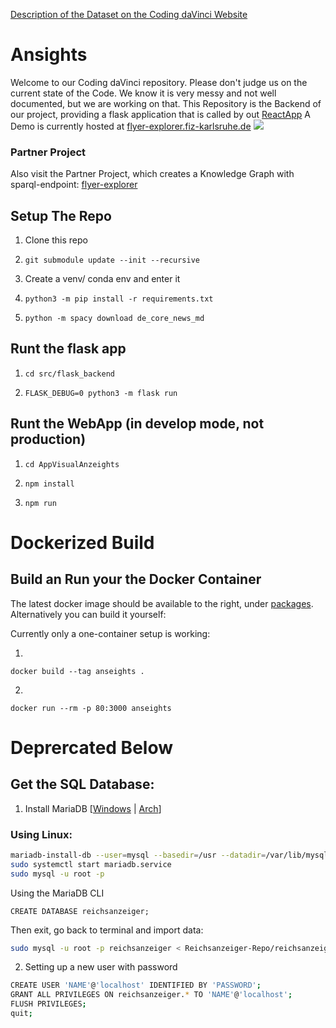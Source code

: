 [Description of the Dataset on the Coding daVinci Website](https://codingdavinci.de/daten/deutscher-reichsanzeiger-und-preussischer-staatsanzeiger)

# Ansights
Welcome to our Coding daVinci repository. Please don't judge us on the current state of the Code.
We  know it is very messy and not well documented, but we are working on that.
This Repository is the Backend of our project, providing a flask application that is called by out [ReactApp](https://github.com/SimeonAllmendinger/AppVisualAnzeights)
A Demo is currently hosted at [flyer-explorer.fiz-karlsruhe.de](flyer-explorer.fiz-karlsruhe.de)
![](data/animated_graph.gif)


### Partner Project
Also visit the Partner Project, which creates a Knowledge Graph with sparql-endpoint:
[flyer-explorer](https://github.com/ISE-FIZKarlsruhe/flyer-explorer)

## Setup The Repo
1. Clone this repo
2. 
    ```
    git submodule update --init --recursive
    ```
3. Create a venv/ conda env and enter it
4. 
    ```
    python3 -m pip install -r requirements.txt
    ```
5.
    ```
    python -m spacy download de_core_news_md
    ```
## Runt the flask app
1. 
    ```
    cd src/flask_backend
    ```
2. 
    ```
    FLASK_DEBUG=0 python3 -m flask run
    ```

## Runt the WebApp (in develop mode, not production)
1. 
    ```
    cd AppVisualAnzeights
    ```
2. 
    ```
    npm install
    ```
3. 
    ```
    npm run
    ```
    

# Dockerized Build
## Build an Run your the Docker Container
The latest docker image should be available to the right, under [packages](https://github.com/joelosw?tab=packages&repo_name=VisualAnzeights). Alternatively you can build it yourself:

Currently only a one-container setup is working:

1. 
```
docker build --tag anseights .
```
2. 
```
docker run --rm -p 80:3000 anseights
```

# Deprercated Below
## Get the SQL Database:
1. Install MariaDB \[[Windows](https://www.mariadbtutorial.com/getting-started/install-mariadb/) | [Arch](https://wiki.archlinux.org/title/MariaDB)\]

### Using Linux:
``` bash
mariadb-install-db --user=mysql --basedir=/usr --datadir=/var/lib/mysql
sudo systemctl start mariadb.service
sudo mysql -u root -p
```
Using the MariaDB CLI
```
CREATE DATABASE reichsanzeiger;
``` 
Then exit, go back to terminal and import data:
``` bash
sudo mysql -u root -p reichsanzeiger < Reichsanzeiger-Repo/reichsanzeiger.sql
```
2. Setting up a new user with password
``` bash
CREATE USER 'NAME'@'localhost' IDENTIFIED BY 'PASSWORD';
GRANT ALL PRIVILEGES ON reichsanzeiger.* TO 'NAME'@'localhost';
FLUSH PRIVILEGES;
quit;
```
